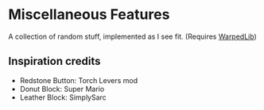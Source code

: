 # Miscellaneous Features
A collection of random stuff, implemented as I see fit. (Requires [WarpedLib](https://github.com/dombomb64/WarpedLib/releases/latest "WarpedLib's GitHub page"))

## Inspiration credits
- Redstone Button: Torch Levers mod
- Donut Block: Super Mario
- Leather Block: SimplySarc